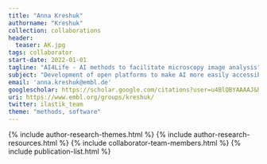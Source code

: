 ```yaml
---
title: "Anna Kreshuk"
authorname: "Kreshuk"
collection: collaborations
header:
  teaser: AK.jpg
tags: collaborator
start-date: 2022-01-01
tagline: "AI4Life - AI methods to facilitate microscopy image analysis"
subject: "Development of open platforms to make AI more easily accessible to biology researchers"
email: 'anna.kreshuk@embl.de'
googlescholar: https://scholar.google.com/citations?user=u4BlQBYAAAAJ&hl=en
uri: https://www.embl.org/groups/kreshuk/
twitter: ilastik_team
theme: "methods, software"
---
```

<p align= "justify">

{% include author-research-themes.html %}
{% include author-research-resources.html %}
{% include collaborator-team-members.html %}
{% include publication-list.html %}
